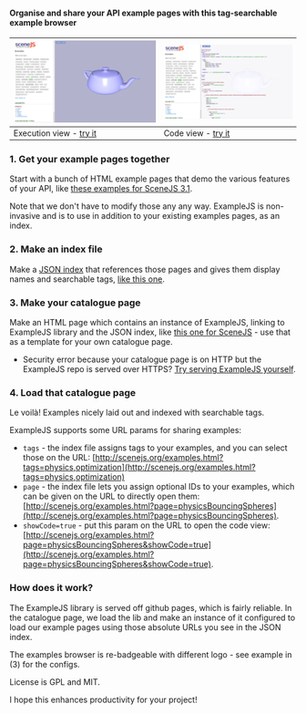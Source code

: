 #### Organise and share your API example pages with this tag-searchable example browser

[![](images/examplejs.png)](http://scenejs.org/examples.html?page=teapotNodePrim) | [![](images/examplejsCodeView.png)](http://scenejs.org/examples.html?page=teapotNodePrim&showCode=true)
----|----
Execution view - [try it](http://scenejs.org/examples.html?page=teapotNodePrim)  | Code view - [try it](http://scenejs.org/examples.html?page=teapotNodePrim&showCode=true)

### 1. Get your example pages together
Start with a bunch of HTML example pages that demo the various features of your API, like [these examples for SceneJS 3.1](https://github.com/xeolabs/scenejs/tree/V3.1/examples/ex). 

Note that we don't have to modify those any any way. ExampleJS is non-invasive and is to use in addition to your existing examples pages, as an index.

### 2. Make an index file
Make a [JSON index](https://github.com/xeolabs/examplejs/wiki/ExampleJS-Index-File) that references those pages and gives them display names and searchable tags,
 [like this one](https://github.com/xeolabs/scenejs/blob/V3.1/examples/ex/index.json). 

### 3. Make your catalogue page
Make an HTML page which contains an instance of ExampleJS, linking to ExampleJS library and the JSON index, like
[this one for SceneJS](https://github.com/xeolabs/scenejs/blob/V3.1/examples.html) - use that as a template for your own catalogue page.

* Security error because your catalogue page is on HTTP but the ExampleJS repo is served over HTTPS?
[Try serving ExampleJS yourself](https://github.com/xeolabs/examplejs/wiki/Serving-ExampleJS-Yourself).

### 4. Load that catalogue page
Le voilà! Examples nicely laid out and indexed with searchable tags.

ExampleJS supports some URL params for sharing examples:
* ```tags``` - the index file assigns tags to your examples, and you can select those on the URL: 
[http://scenejs.org/examples.html?tags=physics,optimization](http://scenejs.org/examples.html?tags=physics,optimization)
* ```page``` - the index file lets you assign optional IDs to your examples, which can be given on the URL to directly open them:
[http://scenejs.org/examples.html?page=physicsBouncingSpheres](http://scenejs.org/examples.html?page=physicsBouncingSpheres).
* ```showCode=true``` - put this param on the URL to open the code view:
[http://scenejs.org/examples.html?page=physicsBouncingSpheres&showCode=true](http://scenejs.org/examples.html?page=physicsBouncingSpheres&showCode=true).


### How does it work?
The ExampleJS library is served off github pages, which is fairly reliable. In the catalogue page, we load the lib and make an instance of it configured to load our example pages using those absolute URLs you see in the JSON index.

The examples browser is re-badgeable with different logo - see example in (3) for the configs.

License is GPL and MIT.

I hope this enhances productivity for your project!


